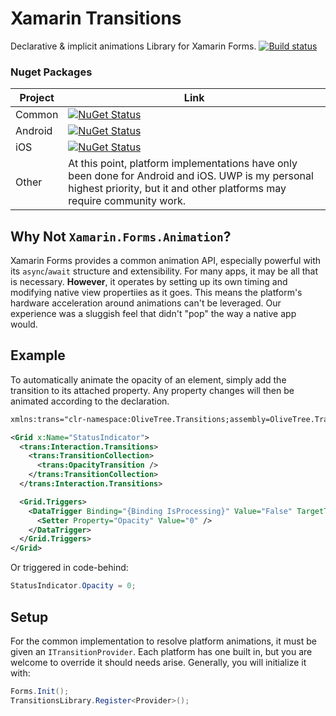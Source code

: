 # Xamarin Transitions
Declarative & implicit animations Library for Xamarin Forms. [![Build status](https://ci.appveyor.com/api/projects/status/7lfhk01r687406dh?svg=true)](https://ci.appveyor.com/project/adamhewitt627/xamarin-transitions)

### Nuget Packages
Project | Link
------- | ----
Common | [![NuGet Status](http://img.shields.io/nuget/v/OliveTree.Transitions.svg?style=flat)](https://www.nuget.org/packages/OliveTree.Transitions/)
Android | [![NuGet Status](http://img.shields.io/nuget/v/OliveTree.Transitions.Droid.svg?style=flat)](https://www.nuget.org/packages/OliveTree.Transitions.Droid/)
iOS | [![NuGet Status](http://img.shields.io/nuget/v/OliveTree.Transitions.iOS.svg?style=flat)](https://www.nuget.org/packages/OliveTree.Transitions.iOS/)
Other | At this point, platform implementations have only been done for Android and iOS. UWP is my personal highest priority, but it and other platforms may require community work.

## Why Not `Xamarin.Forms.Animation`?
Xamarin Forms provides a common animation API, especially powerful with its `async`/`await` structure and extensibility. For many apps, it may be all that is necessary. **However**, it operates by setting up its own timing and modifying native view propertiies as it goes. This means the platform's hardware acceleration around animations can't be leveraged. Our experience was a sluggish feel that didn't "pop" the way a native app would.

## Example
To automatically animate the opacity of an element, simply add the transition to its attached property. Any property changes will then be animated according to the declaration.

```XML
xmlns:trans="clr-namespace:OliveTree.Transitions;assembly=OliveTree.Transitions"

<Grid x:Name="StatusIndicator">
  <trans:Interaction.Transitions>
    <trans:TransitionCollection>
      <trans:OpacityTransition />
    </trans:TransitionCollection>
  </trans:Interaction.Transitions>

  <Grid.Triggers>
    <DataTrigger Binding="{Binding IsProcessing}" Value="False" TargetType="Grid" >
      <Setter Property="Opacity" Value="0" />
    </DataTrigger>
  </Grid.Triggers>
</Grid>
```

Or triggered in code-behind:
```C#
StatusIndicator.Opacity = 0;
```

## Setup
For the common implementation to resolve platform animations, it must be given an `ITransitionProvider`. Each platform has one built in, but you are welcome to override it should needs arise. Generally, you will initialize it with:
```C#
Forms.Init();
TransitionsLibrary.Register<Provider>();
```
